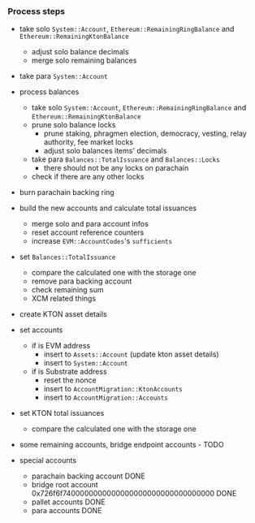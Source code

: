 ### Process steps
- take solo `System::Account`, `Ethereum::RemainingRingBalance` and `Ethereum::RemainingKtonBalance`
  - adjust solo balance decimals
  - merge solo remaining balances
- take para `System::Account`
- process balances
  - take solo `System::Account`, `Ethereum::RemainingRingBalance` and `Ethereum::RemainingKtonBalance`
  - prune solo balance locks
    - prune staking, phragmen election, democracy, vesting, relay  authority, fee market locks
    - adjust solo balances items' decimals
  - take para `Balances::TotalIssuance` and `Balances::Locks`
    - there should not be any locks on parachain
  - check if there are any other locks
- burn parachain backing ring
- build the new accounts and calculate total issuances
  - merge solo and para account infos
  - reset account reference counters
  - increase `EVM::AccountCodes`'s `sufficients`
- set `Balances::TotalIssuance`
  - compare the calculated one with the storage one
  - remove para backing account
  - check remaining sum
  - XCM related things
- create KTON asset details
- set accounts
  - if is EVM address
    - insert to `Assets::Account` (update kton asset details)
    - insert to `System::Account`
  - if is Substrate address
    - reset the nonce
    - insert to `AccountMigration::KtonAccounts`
    - insert to `AccountMigration::Accounts`
- set KTON total issuances
  - compare the calculated one with the storage one

- some remaining accounts, bridge endpoint accounts - TODO
- special accounts
  - parachain backing account DONE
  - bridge root account 0x726f6f7400000000000000000000000000000000 DONE
  - pallet accounts DONE
  - para accounts DONE
